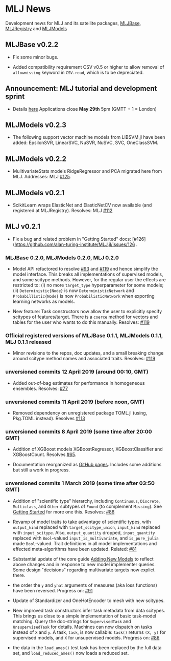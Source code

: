 # MLJ News 

Development news for MLJ and its satellite packages, 
[MLJBase](https://github.com/alan-turing-institute/MLJBase.jl),
[MLJRegistry](https://github.com/alan-turing-institute/MLJRegistry.jl)
and [MLJModels](https://github.com/alan-turing-institute/MLJModels.jl)


## MLJBase v0.2.2

- Fix some minor bugs. 

- Added compatibility requirement CSV v0.5 or higher to allow removal
  of `allowmissing` keyword in `CSV.read`, which is to be depreciated.


## Announcement: MLJ tutorial and development sprint

 - Details
   [here](https://github.com/alan-turing-institute/MLJ.jl/wiki/2019-MLJ---sktime-tutorial-and-development-sprint)
   Applications close **May 29th** 5pm (GMTT + 1 = London)


## MLJModels v0.2.3

- The following support vector machine models from LIBSVM.jl have been
  added: EpsilonSVR, LinearSVC, NuSVR, NuSVC, SVC, OneClassSVM.

## MLJModels v0.2.2

- MulitivariateStats models RidgeRegressor and PCA migrated here from
  MLJ. Addresses: MLJ
  [#125](https://github.com/alan-turing-institute/MLJ.jl/issues/125).


## MLJModels v0.2.1

- ScikitLearn wraps ElasticNet and ElasticNetCV now available (and
  registered at MLJRegistry). Resolves: MLJ
  [#112](https://github.com/alan-turing-institute/MLJ.jl/issues/112)


## MLJ v0.2.1 

- Fix a bug and related problem in "Getting Started" docs:
  [#126](https://github.com/alan-turing-institute/MLJ.jl/issues/126 .


### MLJBase 0.2.0, MLJModels 0.2.0, MLJ 0.2.0

- Model API refactored to resolve
  [#93](https://github.com/alan-turing-institute/MLJ.jl/issues/93) and
  [#119](https://github.com/alan-turing-institute/MLJ.jl/issues/119)
  and hence simplify the model interface. This breaks all
  implementations of supervised models, and some scitype
  methods. However, for the regular user the effects are restricted
  to: (i) no more `target_type` hyperparameter for some models; (ii)
  `Deterministic{Node}` is now `DeterministicNetwork` and
  `Probabillistic{Node}` is now `ProbabilisticNetwork` when exporting
  learning networks as models.
  
- New feature: Task constructors now allow the user to explicitly
  specify scitypes of features/target. There is a `coerce` method for
  vectors and tables for the user who wants to do this
  manually. Resolves:
  [#119](https://github.com/alan-turing-institute/MLJ.jl/issues/119)


### Official registered versions of MLJBase 0.1.1, MLJModels 0.1.1, MLJ 0.1.1 released

- Minor revisions to the repos, doc updates, and a small breaking
  change around scitype method names and associated traits. Resolves:
  [#119](https://github.com/alan-turing-institute/MLJ.jl/issues/119)

### unversioned commits 12 April 2019 (around 00:10, GMT)

- Added out-of-bag estimates for performance in homogeneous
  ensembles. Resolves:
  [#77](https://github.com/alan-turing-institute/MLJ.jl/issues/77)


### unversioned commits 11 April 2019 (before noon, GMT)

- Removed dependency on unregistered package TOML.jl (using, Pkg.TOML
  instead). Resolves
  [#113](https://github.com/alan-turing-institute/MLJ.jl/issues/113)

### unversioned commits 8 April 2019 (some time after 20:00 GMT)

- Addition of XGBoost models XGBoostRegressor, XGBoostClassifier and XGBoostCount. Resolves [#65](https://github.com/alan-turing-institute/MLJ.jl/issues/65).

- Documentation reorganized as [GitHub pages](https://alan-turing-institute.github.io/MLJ.jl/dev/). Includes some additions but still a work in progress.

### unversioned commits 1 March 2019 (some time after 03:50 GMT)

- Addition of "scientific type" hierarchy, including `Continuous`,
  `Discrete`, `Multiclass`, and `Other` subtypes of `Found` (to
  complement `Missing`). See [Getting Started](index.md) for more one
  this.  Resolves:
  [#86](https://github.com/alan-turing-institute/MLJ.jl/issues/86)

- Revamp of model traits to take advantage of scientific types, with
  `output_kind` replaced with `target_scitype_union`, `input_kind` replaced
  with `input_scitype`. Also, `output_quantity` dropped,
  `input_quantity` replaced with `Bool`-valued
  `input_is_multivariate`, and `is_pure_julia` made `Bool`-valued.
  Trait definitions in all model implementations and effected
  meta-algorithms have been updated. Related:
  [#81](https://github.com/alan-turing-institute/MLJ.jl/issues/81)
  
- Substantial update of the core guide [Adding New
  Models](adding_models_for_general_use.md) to reflect above changes and in
  response to new model implementer queries. Some design "decisions"
  regarding multivariate targets now explict there.

- the order the `y` and `yhat` arguments of measures (aka loss
  functions) have been reversed. Progress on:
  [#91](https://github.com/alan-turing-institute/MLJ.jl/issues/91)
  
- Update of Standardizer and OneHotEncoder to mesh with new scitypes.

- New improved task constructors infer task metadata from data
  scitypes. This brings us close to a simple implementation of basic
  task-model matching. Query the doc-strings for `SupervisedTask` and
  `UnsupervisedTask` for details.  Machines can now dispatch on tasks
  instead of `X` and `y`. A task, `task`, is now callable: `task()`
  returns `(X, y)` for supervised models, and `X` for unsupervised
  models.  Progress on:  [\#86](https://github.com/alan-turing-institute/MLJ.jl/issues/68)

- the data in the `load_ames()` test task has been replaced by the
  full data set, and `load_reduced_ames()` now loads a reduced set.




